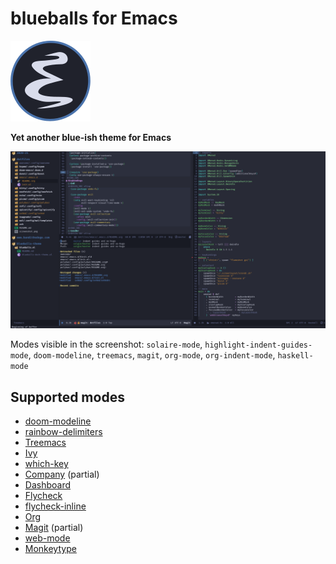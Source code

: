 # blueballs for Emacs

![Emacs](icon.svg)

**Yet another blue-ish theme for Emacs**

![Screenshot](screenshot.png)

Modes visible in the screenshot: `solaire-mode`, `highlight-indent-guides-mode`, `doom-modeline`, `treemacs`, `magit`, `org-mode`, `org-indent-mode`, `haskell-mode`

## Supported modes
- [doom-modeline](https://github.com/seagle0128/doom-modeline)
- [rainbow-delimiters](https://github.com/Fanael/rainbow-delimiters)
- [Treemacs](https://github.com/Alexander-Miller/treemacs)
- [Ivy](https://github.com/abo-abo/swiper)
- [which-key](https://github.com/justbur/emacs-which-key)
- [Company](http://company-mode.github.io/) (partial)
- [Dashboard](https://github.com/emacs-dashboard/emacs-dashboard)
- [Flycheck](https://www.flycheck.org/en/latest/)
- [flycheck-inline](https://github.com/flycheck/flycheck-inline)
- [Org](https://orgmode.org/)
- [Magit](https://magit.vc/) (partial)
- [web-mode](https://web-mode.org/)
- [Monkeytype](https://github.com/jpablobr/emacs-monkeytype)
